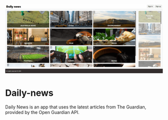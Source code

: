 # ![WebApp](https://github.com/jurekledzinski/Daily-news/blob/media/images/daily_news.png?raw=true)

# Daily-news

Daily News is an app that uses the latest articles from The Guardian, provided by the Open Guardian API.
